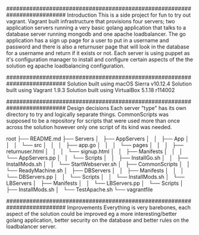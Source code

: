 ##########################################################################
Introduction
This is a side project for fun to try out vagrant.
Vagrant built infrastructure that provisions four servers; two application
servers running a very basic golang application that talks to a database
server running mongodb and one apache loadbalancer. The go application
has a sign up page for a user to put in a username and password and there
is also a returnuser page that will look in the database for a username
and return if it exists or not. Each server is using puppet as it's 
configuration manager to install and configure certain aspects of the
the solution eg apache loadbalancing configuration.

##########################################################################
Solution built using macOS Sierra v10.12.4
Solution built using Vagrant 1.9.3
Solution built using VirtualBox 5.1.18 r114002

##########################################################################
Design decisions
Each server "type" has its own directory to try and logically separate
things.
CommonScripts was supposed to be a repository for scripts that were used
more than once across the solution however only one script of its kind 
was needed.

root
├── README.md
├── Servers
│   ├── AppServers
│   │   ├── App
│   │   │   └── src
│   │   │       ├── app.go
│   │   │       └── pages
│   │   │           ├── returnuser.html
│   │   │           └── signup.html
│   │   ├── Manifests
│   │   │   └── AppServers.pp
│   │   └── Scripts
│   │       ├── InstallGo.sh
│   │       ├── InstallMods.sh
│   │       └── StartWebserver.sh
│   ├── CommonScripts
│   │   └── ReadyMachine.sh
│   ├── DBServers
│   │   ├── Manifests
│   │   │   └── DBServers.pp
│   │   └── Scripts
│   │       └── InstallMods.sh
│   └── LBServers
│       ├── Manifests
│       │   └── LBServers.pp
│       └── Scripts
│           ├── InstallMods.sh
│           └── TestApache.sh
└── vagrantfile

##########################################################################
Improvements
Everything is very barebones, each aspect of the solution could be improved
eg a more interesting/better golang application, better security on the
database and better rules on the loadbalancer server.
